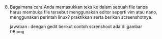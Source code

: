8. Bagaimana cara Anda memasukkan teks ke dalam sebuah file tanpa harus membuka file tersebut menggunakan editor seperti vim atau nano, 
   menggunakan perintah linux? praktikkan serta berikan screenshotnya.
   
   jawaban : 
   dengan gedit berikut contoh screnshoot ada di gambar 08.png
   
   
